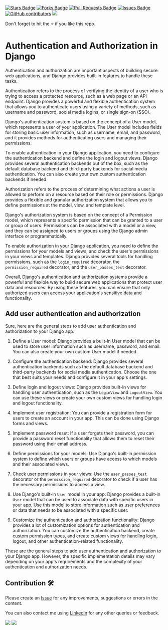 <a href="https://github.com/drshahizan/learn-django/stargazers"><img src="https://img.shields.io/github/stars/drshahizan/learn-django" alt="Stars Badge"/></a>
<a href="https://github.com/drshahizan/learn-django/network/members"><img src="https://img.shields.io/github/forks/drshahizan/learn-django" alt="Forks Badge"/></a>
<a href="https://github.com/drshahizan/learn-django/pulls"><img src="https://img.shields.io/github/issues-pr/drshahizan/learn-django" alt="Pull Requests Badge"/></a>
<a href="https://github.com/drshahizan/learn-django/issues"><img src="https://img.shields.io/github/issues/drshahizan/learn-django" alt="Issues Badge"/></a>
<a href="https://github.com/drshahizan/learn-django/graphs/contributors"><img alt="GitHub contributors" src="https://img.shields.io/github/contributors/drshahizan/learn-django?color=2b9348"></a>
![](https://visitor-badge.glitch.me/badge?page_id=drshahizan/learn-django)

Don't forget to hit the :star: if you like this repo.
# Authentication and Authorization in Django

Authentication and authorization are important aspects of building secure web applications, and Django provides built-in features to handle these tasks.

Authentication refers to the process of verifying the identity of a user who is trying to access a protected resource, such as a web page or an API endpoint. Django provides a powerful and flexible authentication system that allows you to authenticate users using a variety of methods, such as username and password, social media logins, or single sign-on (SSO).

Django's authentication system is based on the concept of a User model, which represents a user of your application. The User model includes fields for storing basic user information, such as username, email, and password, and it provides methods for authenticating users and managing their permissions.

To enable authentication in your Django application, you need to configure the authentication backend and define the login and logout views. Django provides several authentication backends out of the box, such as the default database backend and third-party backends for social media authentication. You can also create your own custom authentication backends if needed.

Authorization refers to the process of determining what actions a user is allowed to perform on a resource based on their role or permissions. Django provides a flexible and granular authorization system that allows you to define permissions at the model, view, and template level.

Django's authorization system is based on the concept of a Permission model, which represents a specific permission that can be granted to a user or group of users. Permissions can be associated with a model or a view, and they can be assigned to users or groups using the Django admin interface or programmatically.

To enable authorization in your Django application, you need to define the permissions for your models and views, and check the user's permissions in your views and templates. Django provides several tools for handling permissions, such as the `login_required` decorator, the `permission_required` decorator, and the `user_passes_test` decorator.

Overall, Django's authentication and authorization systems provide a powerful and flexible way to build secure web applications that protect user data and resources. By using these features, you can ensure that only authorized users can access your application's sensitive data and functionality.

## Add user authentication and authorization
Sure, here are the general steps to add user authentication and authorization to your Django app:

1. Define a User model: Django provides a built-in User model that can be used to store user information such as username, password, and email. You can also create your own custom User model if needed.

2. Configure the authentication backend: Django provides several authentication backends such as the default database backend and third-party backends for social media authentication. Choose the one that best suits your needs and configure it in your app's settings.

3. Define login and logout views: Django provides built-in views for handling user authentication, such as the `LoginView` and `LogoutView`. You can use these views or create your own custom views for handling login and logout functionality.

4. Implement user registration: You can provide a registration form for users to create an account in your app. This can be done using Django forms and views.

5. Implement password reset: If a user forgets their password, you can provide a password reset functionality that allows them to reset their password using their email address.

6. Define permissions for your models: Use Django's built-in permission system to define which users or groups have access to which models and their associated views.

7. Check user permissions in your views: Use the `user_passes_test` decorator or the `permission_required` decorator to check if a user has the necessary permissions to access a view.

8. Use Django's built-in `User` model in your app: Django provides a built-in `User` model that can be used to associate data with specific users in your app. Use this model to store information such as user preferences or data that needs to be associated with a specific user.

9. Customize the authentication and authorization functionality: Django provides a lot of customization options for authentication and authorization. You can customize the authentication backend, create custom permission types, and create custom views for handling login, logout, and other authentication-related functionality.

These are the general steps to add user authentication and authorization to your Django app. However, the specific implementation details may vary depending on your app's requirements and the complexity of your authentication and authorization needs.
## Contribution 🛠️
Please create an [Issue](https://github.com/drshahizan/learn-django/issues) for any improvements, suggestions or errors in the content.

You can also contact me using [Linkedin](https://www.linkedin.com/in/drshahizan/) for any other queries or feedback.

![](https://komarev.com/ghpvc/?username=drshahizan&label=Views&color=0e75b6&style=flat)
![](https://hit.yhype.me/github/profile?user_id=81284918)

